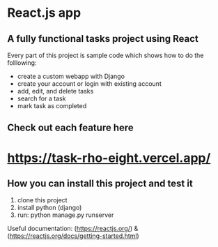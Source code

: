 # React.js app 

## A fully functional tasks project using React 


Every part of this project is sample code which shows how to do the folllowing:

* create a custom webapp with Django
* create your account or login with existing account
* add, edit, and delete tasks 
* search for a task
* mark task as completed


## Check out each feature here
# https://task-rho-eight.vercel.app/


## How you can install this project and test it
1. clone this project
2. install python (django)
3. run: python manage.py runserver

Useful documentation: (https://reactjs.org/) & (https://reactjs.org/docs/getting-started.html)

